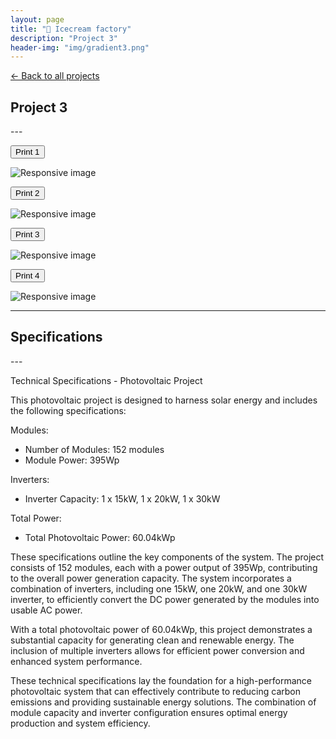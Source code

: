 ```yaml
---
layout: page
title: "🍦 Icecream factory"
description: "Project 3"
header-img: "img/gradient3.png"
---
```


[← Back to all projects](https://laisdallemulle.github.io/projects/)

<h2>Project 3</h2>
---



<button type="button" class="btn btn-primary" data-toggle="modal" data-target=".bd-example-modal-lg">Print 1</button>

<div class="modal fade bd-example-modal-lg" tabindex="-1" role="dialog" aria-labelledby="myLargeModalLabel" aria-hidden="true">
  <div class="modal-dialog modal-lg">
    <div class="modal-content">
      <img src="https://laisdallemulle.github.io/img/projetoIcecream1.png" class="img-fluid" alt="Responsive image" alt="Minha Figura">
    </div>
  </div>
</div>

<button type="button" class="btn btn-primary" data-toggle="modal" data-target=".bd-example-modal-lg">Print 2</button>

<div class="modal fade bd-example-modal-lg" tabindex="-1" role="dialog" aria-labelledby="myLargeModalLabel" aria-hidden="true">
  <div class="modal-dialog modal-lg">
    <div class="modal-content">
      <img src="https://laisdallemulle.github.io/img/projetoIcecream2.png" class="img-fluid" alt="Responsive image" alt="Minha Figura">
    </div>
  </div>
</div>

<button type="button" class="btn btn-primary" data-toggle="modal" data-target=".bd-example-modal-lg">Print 3</button>

<div class="modal fade bd-example-modal-lg" tabindex="-1" role="dialog" aria-labelledby="myLargeModalLabel" aria-hidden="true">
  <div class="modal-dialog modal-lg">
    <div class="modal-content">
      <img src="https://laisdallemulle.github.io/img/projetoIcecream3.png" class="img-fluid" alt="Responsive image" alt="Minha Figura">
    </div>
  </div>
</div>

<button type="button" class="btn btn-primary" data-toggle="modal" data-target=".bd-example-modal-lg">Print 4</button>

<div class="modal fade bd-example-modal-lg" tabindex="-1" role="dialog" aria-labelledby="myLargeModalLabel" aria-hidden="true">
  <div class="modal-dialog modal-lg">
    <div class="modal-content">
      <img src="https://laisdallemulle.github.io/img/projetoIcecream4.png" class="img-fluid" alt="Responsive image" alt="Minha Figura">
    </div>
  </div>
</div>


---





<h2>Specifications</h2>
---

Technical Specifications - Photovoltaic Project

This photovoltaic project is designed to harness solar energy and includes the following specifications:

Modules:

- Number of Modules: 152 modules
- Module Power: 395Wp

Inverters:

- Inverter Capacity: 1 x 15kW, 1 x 20kW, 1 x 30kW

Total Power:

- Total Photovoltaic Power: 60.04kWp

These specifications outline the key components of the system. The project consists of 152 modules, each with a power output of 395Wp, contributing to the overall power generation capacity. The system incorporates a combination of inverters, including one 15kW, one 20kW, and one 30kW inverter, to efficiently convert the DC power generated by the modules into usable AC power.

With a total photovoltaic power of 60.04kWp, this project demonstrates a substantial capacity for generating clean and renewable energy. The inclusion of multiple inverters allows for efficient power conversion and enhanced system performance.

These technical specifications lay the foundation for a high-performance photovoltaic system that can effectively contribute to reducing carbon emissions and providing sustainable energy solutions. The combination of module capacity and inverter configuration ensures optimal energy production and system efficiency.
